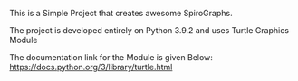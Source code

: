 This is a Simple Project that creates awesome SpiroGraphs.

The project is developed entirely on Python 3.9.2 and uses Turtle Graphics Module

The documentation link for the Module is given Below:
https://docs.python.org/3/library/turtle.html
